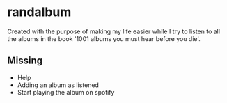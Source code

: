 # randalbum
Created with the purpose of making my life easier while I try to listen to all the albums in the book '1001 albums you must hear before you die'.

## Missing
- Help 
- Adding an album as listened
- Start playing the album on spotify

